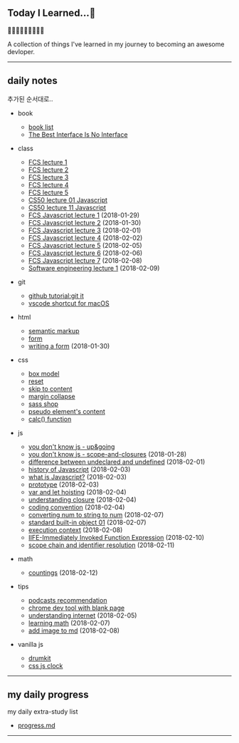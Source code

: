 ## Today I Learned...🌚 

🙂🤗🤔🙂🤗🤔🙂🤗🤔

A collection of things I've learned in my journey to becoming an awesome devloper.



---

## daily notes 
추가된 순서대로..

- book
  - [book list](./book/book-list.md) 
  - [The Best Interface Is No Interface](./book/the-best-interface-is-no-interface.md) 
- class
  - [FCS lecture 1](./class/lecture01.md) 
  - [FCS lecture 2](./class/lecture02.md) 
  - [FCS lecture 3](./class/lecture03.md) 
  - [FCS lecture 4](./class/lecture04.md) 
  - [FCS lecture 5](./class/lecture05.md) 
  - [CS50 lecture 01 Javascript](./class/cs50-lecture01.md)
  - [CS50 lecture 11 Javascript](./class/cs50-lecture11.md)
  - [FCS Javascript lecture 1](./class/js-lecture01.md) (2018-01-29)
  - [FCS Javascript lecture 2](./class/js-lecture02.md) (2018-01-30)
  - [FCS Javascript lecture 3](./class/js-lecture03.md) (2018-02-01)
  - [FCS Javascript lecture 4](./class/js-lecture04.md) (2018-02-02)
  - [FCS Javascript lecture 5](./class/js-lecture05.md) (2018-02-05)
  - [FCS Javascript lecture 6](./class/js-lecture06.md) (2018-02-06)
  - [FCS Javascript lecture 7](./class/js-lecture07.md) (2018-02-08)
  - [Software engineering lecture 1](./class/se-lecture01.md) (2018-02-09)

- git
  - [github tutorial:git it](./git-and-editors/git-it-tutorial.md) 
  - [vscode shortcut for macOS](./git-and-editors/vscode-shorcuts.md)
  
- html
  - [semantic markup](./html/semantic-markups.md) 
  - [form](./html/form.md) 
  - [writing a form](./html/writing-a-form.md) (2018-01-30)

- css
  - [box model](./css/box-model.md)
  - [reset](./css/reset.md)
  - [skip to content](./css/skip-to-content.md)
  - [margin collapse](./css/margin-collapse.md)
  - [sass shop](./css/sass-shop.md)
  - [pseudo element's content](./css/pseudo-content.md)
  - [calc() function](./css/calc.md) 

- js
  - [you don't know js - up&going](./js/ydkjs-up-and-going.md)
  - [you don't know js - scope-and-closures](./js/ydkjs-scope-and-closures.md) (2018-01-28)
  - [difference between undeclared and undefined](./js/undeclared-and-undefined.md) (2018-02-01)
  - [history of Javascript](./js/history-of-js.md) (2018-02-03)
  - [what is Javascript?](./js/what-is-js.md) (2018-02-03)
  - [prototype](./js/prototype.md) (2018-02-03)
  - [var and let hoisting](./js/hoisting.md) (2018-02-04)
  - [understanding closure](./js/understanding-closure.md) (2018-02-04)
  - [coding convention](./js/coding-convention.md) (2018-02-04)
  - [converting num to string to num](./js/num-to-str-to-num.md) (2018-02-07)
  - [standard built-in object 01](./js/standard-built-in-object.md) (2018-02-07)
  - [execution context](./js/execution-context.md) (2018-02-08)
  - [IIFE-Immediately Invoked Function Expression](./js/iife.md) (2018-02-10)
  - [scope chain and identifier resolution](./js/scope.md) (2018-02-11)

- math
  - [countings](./math/countings.md) (2018-02-12)

- tips
  - [podcasts recommendation](./tips/favorite-podcasts.md)
  - [chrome dev tool with blank page](./tips/chrome-blank.md) 
  - [understanding internet](./tips/understanding-internet.md) (2018-02-05)
  - [learning math](./tips/learning-math.md) (2018-02-07)
  - [add image to md](./tips/add-image-md.md) (2018-02-08)

- vanilla js
  - [drumkit](https://yogicat.io/JavaScript30/01-drumkit)
  - [css js clock](https://yogicat.io/JavaScript30/02-clock)

---

## my daily progress 
my daily extra-study list
- [progress.md](./progress.md)


---
